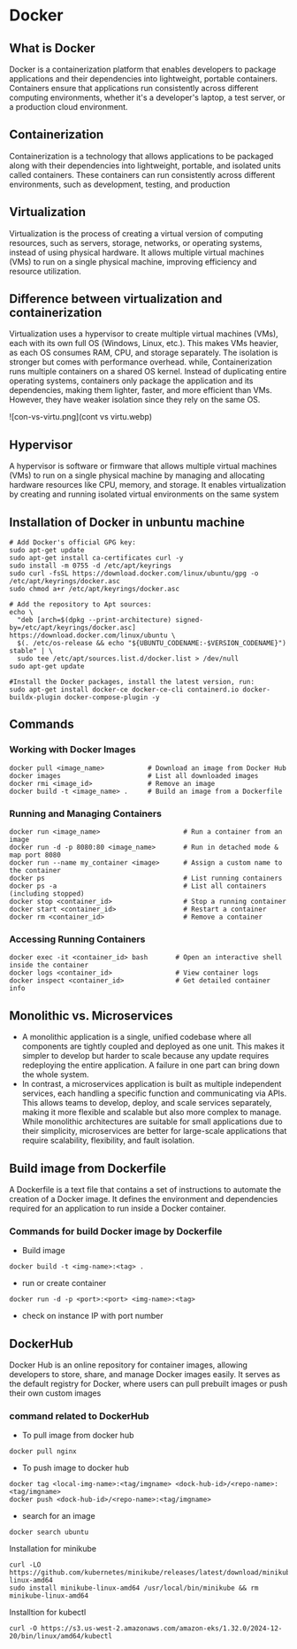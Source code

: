 # Docker

## What is Docker
Docker is a containerization platform that enables developers to package applications and their dependencies into lightweight, portable containers. Containers ensure that applications run consistently across different computing environments, whether it's a developer's laptop, a test server, or a production cloud environment.

## Containerization
Containerization is a technology that allows applications to be packaged along with their dependencies into lightweight, portable, and isolated units called containers. These containers can run consistently across different environments, such as development, testing, and production

## Virtualization
Virtualization is the process of creating a virtual version of computing resources, such as servers, storage, networks, or operating systems, instead of using physical hardware. It allows multiple virtual machines (VMs) to run on a single physical machine, improving efficiency and resource utilization.

## Difference between virtualization and containerization
Virtualization uses a hypervisor to create multiple virtual machines (VMs), each with its own full OS (Windows, Linux, etc.). This makes VMs heavier, as each OS consumes RAM, CPU, and storage separately. The isolation is stronger but comes with performance overhead. while,
Containerization runs multiple containers on a shared OS kernel. Instead of duplicating entire operating systems, containers only package the application and its dependencies, making them lighter, faster, and more efficient than VMs. However, they have weaker isolation since they rely on the same OS.

![con-vs-virtu.png](cont vs virtu.webp)
## Hypervisor 
A hypervisor is software or firmware that allows multiple virtual machines (VMs) to run on a single physical machine by managing and allocating hardware resources like CPU, memory, and storage. It enables virtualization by creating and running isolated virtual environments on the same system

## Installation of Docker in unbuntu machine 
```
# Add Docker's official GPG key:
sudo apt-get update
sudo apt-get install ca-certificates curl -y
sudo install -m 0755 -d /etc/apt/keyrings
sudo curl -fsSL https://download.docker.com/linux/ubuntu/gpg -o /etc/apt/keyrings/docker.asc
sudo chmod a+r /etc/apt/keyrings/docker.asc

# Add the repository to Apt sources:
echo \
  "deb [arch=$(dpkg --print-architecture) signed-by=/etc/apt/keyrings/docker.asc] https://download.docker.com/linux/ubuntu \
  $(. /etc/os-release && echo "${UBUNTU_CODENAME:-$VERSION_CODENAME}") stable" | \
  sudo tee /etc/apt/sources.list.d/docker.list > /dev/null
sudo apt-get update

#Install the Docker packages, install the latest version, run:
sudo apt-get install docker-ce docker-ce-cli containerd.io docker-buildx-plugin docker-compose-plugin -y
```
## Commands
### Working with Docker Images
```
docker pull <image_name>           # Download an image from Docker Hub  
docker images                      # List all downloaded images  
docker rmi <image_id>              # Remove an image  
docker build -t <image_name> .     # Build an image from a Dockerfile
```
### Running and Managing Containers
```
docker run <image_name>                     # Run a container from an image  
docker run -d -p 8080:80 <image_name>       # Run in detached mode & map port 8080  
docker run --name my_container <image>      # Assign a custom name to the container  
docker ps                                   # List running containers  
docker ps -a                                # List all containers (including stopped)  
docker stop <container_id>                  # Stop a running container  
docker start <container_id>                 # Restart a container  
docker rm <container_id>                    # Remove a container  
```
### Accessing Running Containers
```
docker exec -it <container_id> bash       # Open an interactive shell inside the container  
docker logs <container_id>                # View container logs  
docker inspect <container_id>             # Get detailed container info  
```


## Monolithic vs. Microservices 
- A monolithic application is a single, unified codebase where all components are tightly coupled and deployed as one unit. This makes it simpler to develop but harder to scale because any update requires redeploying the entire application. A failure in one part can bring down the whole system.
- In contrast, a microservices application is built as multiple independent services, each handling a specific function and communicating via APIs. This allows teams to develop, deploy, and scale services separately, making it more flexible and scalable but also more complex to manage.
While monolithic architectures are suitable for small applications due to their simplicity, microservices are better for large-scale applications that require scalability, flexibility, and fault isolation.

## Build image from Dockerfile 
A Dockerfile is a text file that contains a set of instructions to automate the creation of a Docker image. It defines the environment and dependencies required for an application to run inside a Docker container.

### Commands for build Docker image by Dockerfile
- Build image
```
docker build -t <img-name>:<tag> .
```
- run or create container
```
docker run -d -p <port>:<port> <img-name>:<tag>
```
- check on instance IP with port number

## DockerHub
Docker Hub is an online repository for container images, allowing developers to store, share, and manage Docker images easily. It serves as the default registry for Docker, where users can pull prebuilt images or push their own custom images

### command related to DockerHub
- To pull image from docker hub
```
docker pull nginx
```
- To push image to docker hub
```
docker tag <local-img-name>:<tag/imgname> <dock-hub-id>/<repo-name>:<tag/imgname>
docker push <dock-hub-id>/<repo-name>:<tag/imgname>
```
- search for an image
```
docker search ubuntu
```
Installation for minikube
```
curl -LO https://github.com/kubernetes/minikube/releases/latest/download/minikube-linux-amd64
sudo install minikube-linux-amd64 /usr/local/bin/minikube && rm minikube-linux-amd64
```

Installtion for kubectl
```
curl -O https://s3.us-west-2.amazonaws.com/amazon-eks/1.32.0/2024-12-20/bin/linux/amd64/kubectl
```
